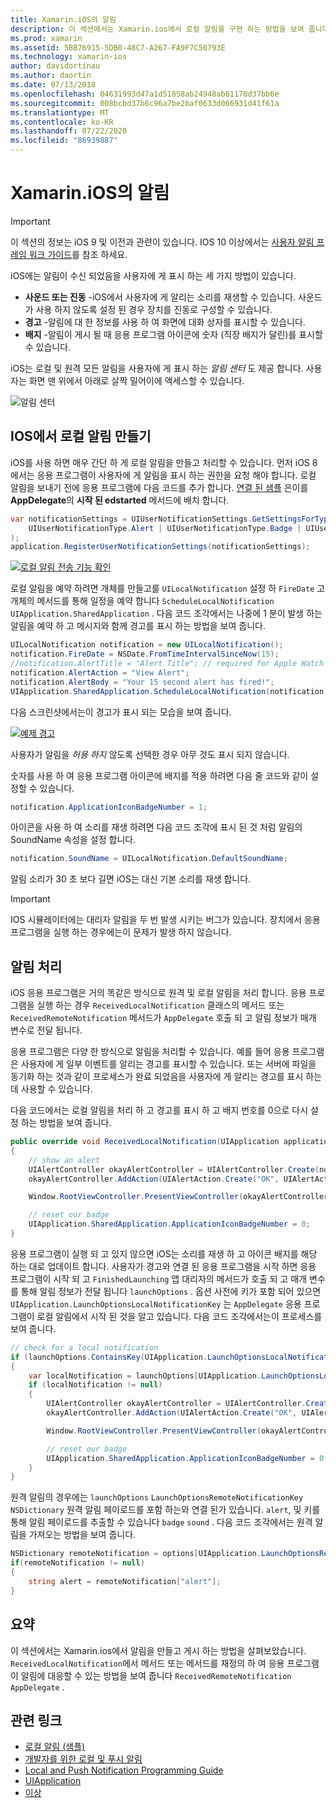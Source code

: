 ```yaml
---
title: Xamarin.iOS의 알림
description: 이 섹션에서는 Xamarin.ios에서 로컬 알림을 구현 하는 방법을 보여 줍니다. IOS 알림의 다양 한 UI 요소에 대해 설명 하 고 알림을 만들고 표시 하는 것과 관련 된 API에 대해 설명 합니다.
ms.prod: xamarin
ms.assetid: 5BB76915-5DB0-48C7-A267-FA9F7C50793E
ms.technology: xamarin-ios
author: davidortinau
ms.author: daortin
ms.date: 07/13/2018
ms.openlocfilehash: 04631993d47a1d51858ab24948ab61170d37bb6e
ms.sourcegitcommit: 008bcbd37b6c96a7be2baf0633d066931d41f61a
ms.translationtype: MT
ms.contentlocale: ko-KR
ms.lasthandoff: 07/22/2020
ms.locfileid: "86939887"
---
```

# <a name="notifications-in-xamarinios"></a>Xamarin.iOS의 알림

> [!IMPORTANT]
> 이 섹션의 정보는 iOS 9 및 이전과 관련이 있습니다. IOS 10 이상에서는 [사용자 알림 프레임 워크 가이드](~/ios/platform/user-notifications/index.md)를 참조 하세요.

iOS에는 알림이 수신 되었음을 사용자에 게 표시 하는 세 가지 방법이 있습니다.

- **사운드 또는 진동** -iOS에서 사용자에 게 알리는 소리를 재생할 수 있습니다. 사운드가 사용 하지 않도록 설정 된 경우 장치를 진동로 구성할 수 있습니다.
- **경고** -알림에 대 한 정보를 사용 하 여 화면에 대화 상자를 표시할 수 있습니다.
- **배지** -알림이 게시 될 때 응용 프로그램 아이콘에 숫자 (직장 배지가 달린)를 표시할 수 있습니다.

iOS는 로컬 및 원격 모든 알림을 사용자에 게 표시 하는 *알림 센터* 도 제공 합니다. 사용자는 화면 맨 위에서 아래로 살짝 밀어이에 액세스할 수 있습니다.

![알림 센터](local-notifications-in-ios-images/image13.png "알림 센터")

## <a name="creating-local-notifications-in-ios"></a>IOS에서 로컬 알림 만들기

iOS를 사용 하면 매우 간단 하 게 로컬 알림을 만들고 처리할 수 있습니다.
먼저 iOS 8에서는 응용 프로그램이 사용자에 게 알림을 표시 하는 권한을 요청 해야 합니다. 로컬 알림을 보내기 전에 응용 프로그램에 다음 코드를 추가 합니다. [연결 된 샘플](https://docs.microsoft.com/samples/xamarin/ios-samples/localnotifications) 은이를 **AppDelegate**의 **시작 된 edstarted** 메서드에 배치 합니다.

```csharp
var notificationSettings = UIUserNotificationSettings.GetSettingsForTypes(
    UIUserNotificationType.Alert | UIUserNotificationType.Badge | UIUserNotificationType.Sound, null
);
application.RegisterUserNotificationSettings(notificationSettings);
```

[![로컬 알림 전송 기능 확인](local-notifications-in-ios-images/image0-sml.png "로컬 알림 전송 기능 확인")](local-notifications-in-ios-images/image0.png#lightbox)

로컬 알림을 예약 하려면 개체를 만들고를 `UILocalNotification` 설정 하 `FireDate` 고 개체의 메서드를 통해 일정을 예약 합니다 `ScheduleLocalNotification` `UIApplication.SharedApplication` . 다음 코드 조각에서는 나중에 1 분이 발생 하는 알림을 예약 하 고 메시지와 함께 경고를 표시 하는 방법을 보여 줍니다.

```csharp
UILocalNotification notification = new UILocalNotification();
notification.FireDate = NSDate.FromTimeIntervalSinceNow(15);
//notification.AlertTitle = "Alert Title"; // required for Apple Watch notifications
notification.AlertAction = "View Alert";
notification.AlertBody = "Your 15 second alert has fired!";
UIApplication.SharedApplication.ScheduleLocalNotification(notification);
```

다음 스크린샷에서는이 경고가 표시 되는 모습을 보여 줍니다.

[![예제 경고](local-notifications-in-ios-images/image2-sml.png)](local-notifications-in-ios-images/image2.png#lightbox)

사용자가 알림을 *허용 하지* 않도록 선택한 경우 아무 것도 표시 되지 않습니다.

숫자를 사용 하 여 응용 프로그램 아이콘에 배지를 적용 하려면 다음 줄 코드와 같이 설정할 수 있습니다.

```csharp
notification.ApplicationIconBadgeNumber = 1;
```

아이콘을 사용 하 여 소리를 재생 하려면 다음 코드 조각에 표시 된 것 처럼 알림의 SoundName 속성을 설정 합니다.

```csharp
notification.SoundName = UILocalNotification.DefaultSoundName;
```

알림 소리가 30 초 보다 길면 iOS는 대신 기본 소리를 재생 합니다.

> [!IMPORTANT]
> IOS 시뮬레이터에는 대리자 알림을 두 번 발생 시키는 버그가 있습니다. 장치에서 응용 프로그램을 실행 하는 경우에는이 문제가 발생 하지 않습니다.

## <a name="handling-notifications"></a>알림 처리

iOS 응용 프로그램은 거의 똑같은 방식으로 원격 및 로컬 알림을 처리 합니다. 응용 프로그램을 실행 하는 경우 `ReceivedLocalNotification` 클래스의 메서드 또는 `ReceivedRemoteNotification` 메서드가 `AppDelegate` 호출 되 고 알림 정보가 매개 변수로 전달 됩니다.

응용 프로그램은 다양 한 방식으로 알림을 처리할 수 있습니다. 예를 들어 응용 프로그램은 사용자에 게 일부 이벤트를 알리는 경고를 표시할 수 있습니다. 또는 서버에 파일을 동기화 하는 것과 같이 프로세스가 완료 되었음을 사용자에 게 알리는 경고를 표시 하는 데 사용할 수 있습니다.

다음 코드에서는 로컬 알림을 처리 하 고 경고를 표시 하 고 배지 번호를 0으로 다시 설정 하는 방법을 보여 줍니다.

```csharp
public override void ReceivedLocalNotification(UIApplication application, UILocalNotification notification)
{
    // show an alert
    UIAlertController okayAlertController = UIAlertController.Create(notification.AlertAction, notification.AlertBody, UIAlertControllerStyle.Alert);
    okayAlertController.AddAction(UIAlertAction.Create("OK", UIAlertActionStyle.Default, null));

    Window.RootViewController.PresentViewController(okayAlertController, true, null);

    // reset our badge
    UIApplication.SharedApplication.ApplicationIconBadgeNumber = 0;
}
```

응용 프로그램이 실행 되 고 있지 않으면 iOS는 소리를 재생 하 고 아이콘 배지를 해당 하는 대로 업데이트 합니다. 사용자가 경고와 연결 된 응용 프로그램을 시작 하면 응용 프로그램이 시작 되 고 `FinishedLaunching` 앱 대리자의 메서드가 호출 되 고 매개 변수를 통해 알림 정보가 전달 됩니다 `launchOptions` . 옵션 사전에 키가 포함 되어 있으면 `UIApplication.LaunchOptionsLocalNotificationKey` 는 `AppDelegate` 응용 프로그램이 로컬 알림에서 시작 된 것을 알고 있습니다. 다음 코드 조각에서는이 프로세스를 보여 줍니다.

```csharp
// check for a local notification
if (launchOptions.ContainsKey(UIApplication.LaunchOptionsLocalNotificationKey))
{
    var localNotification = launchOptions[UIApplication.LaunchOptionsLocalNotificationKey] as UILocalNotification;
    if (localNotification != null)
    {
        UIAlertController okayAlertController = UIAlertController.Create(localNotification.AlertAction, localNotification.AlertBody, UIAlertControllerStyle.Alert);
        okayAlertController.AddAction(UIAlertAction.Create("OK", UIAlertActionStyle.Default, null));

        Window.RootViewController.PresentViewController(okayAlertController, true, null);

        // reset our badge
        UIApplication.SharedApplication.ApplicationIconBadgeNumber = 0;
    }
}
```

원격 알림의 경우에는 `launchOptions` `LaunchOptionsRemoteNotificationKey` `NSDictionary` 원격 알림 페이로드를 포함 하는와 연결 된가 있습니다. `alert`, 및 키를 통해 알림 페이로드를 추출할 수 있습니다 `badge` `sound` . 다음 코드 조각에서는 원격 알림을 가져오는 방법을 보여 줍니다.

```csharp
NSDictionary remoteNotification = options[UIApplication.LaunchOptionsRemoteNotificationKey];
if(remoteNotification != null)
{
    string alert = remoteNotification["alert"];
}
```

## <a name="summary"></a>요약

이 섹션에서는 Xamarin.ios에서 알림을 만들고 게시 하는 방법을 살펴보았습니다. `ReceivedLocalNotification`에서 메서드 또는 메서드를 재정의 하 여 응용 프로그램이 알림에 대응할 수 있는 방법을 보여 줍니다 `ReceivedRemoteNotification` `AppDelegate` .

## <a name="related-links"></a>관련 링크

- [로컬 알림 (샘플)](https://docs.microsoft.com/samples/xamarin/ios-samples/localnotifications)
- [개발자를 위한 로컬 및 푸시 알림](https://developer.apple.com/notifications/)
- [Local and Push Notification Programming Guide](https://developer.apple.com/library/prerelease/content/documentation/NetworkingInternet/Conceptual/RemoteNotificationsPG/)
- [UIApplication](https://docs.microsoft.com/dotnet/api/uikit.uiapplication)
- [이상](https://docs.microsoft.com/dotnet/api/uikit.UILocalNotification)
